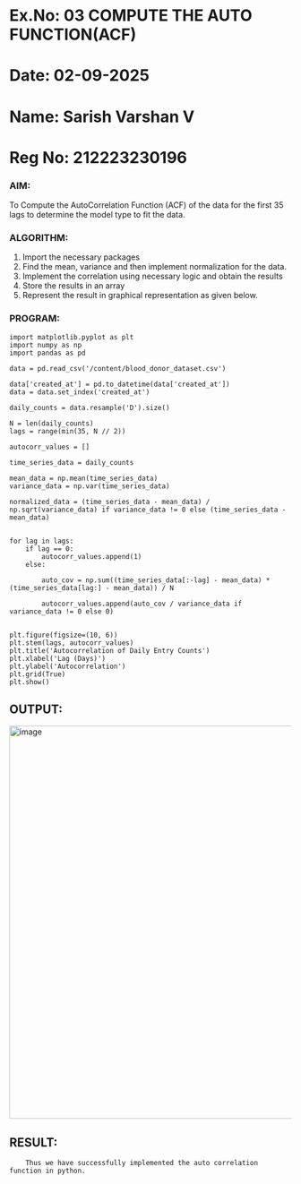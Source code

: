 # Ex.No: 03   COMPUTE THE AUTO FUNCTION(ACF)
# Date: 02-09-2025
# Name: Sarish Varshan V
# Reg No: 212223230196
### AIM:
To Compute the AutoCorrelation Function (ACF) of the data for the first 35 lags to determine the model
type to fit the data.
### ALGORITHM:
1. Import the necessary packages
2. Find the mean, variance and then implement normalization for the data.
3. Implement the correlation using necessary logic and obtain the results
4. Store the results in an array
5. Represent the result in graphical representation as given below.
### PROGRAM:
```
import matplotlib.pyplot as plt
import numpy as np
import pandas as pd

data = pd.read_csv('/content/blood_donor_dataset.csv')

data['created_at'] = pd.to_datetime(data['created_at'])
data = data.set_index('created_at')

daily_counts = data.resample('D').size()

N = len(daily_counts)
lags = range(min(35, N // 2)) 

autocorr_values = []

time_series_data = daily_counts

mean_data = np.mean(time_series_data)
variance_data = np.var(time_series_data)

normalized_data = (time_series_data - mean_data) / np.sqrt(variance_data) if variance_data != 0 else (time_series_data - mean_data)


for lag in lags:
    if lag == 0:
        autocorr_values.append(1)
    else:

        auto_cov = np.sum((time_series_data[:-lag] - mean_data) * (time_series_data[lag:] - mean_data)) / N
 
        autocorr_values.append(auto_cov / variance_data if variance_data != 0 else 0)


plt.figure(figsize=(10, 6))
plt.stem(lags, autocorr_values)
plt.title('Autocorrelation of Daily Entry Counts')
plt.xlabel('Lag (Days)')
plt.ylabel('Autocorrelation')
plt.grid(True)
plt.show()
```
## OUTPUT:
<img width="1170" height="702" alt="image" src="https://github.com/user-attachments/assets/1f82b806-d958-4ec5-8adf-24060903ad18" />

## RESULT:
        Thus we have successfully implemented the auto correlation function in python.
